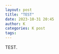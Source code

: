 ```yaml
---
layout: post
title: "TEST"
date: 2023-10-31 20:45
author: K
categories: K post
tags: 
---
```


TEST.
